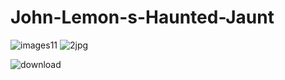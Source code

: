 # John-Lemon-s-Haunted-Jaunt
![images11](https://user-images.githubusercontent.com/68146795/156874016-fa43b7ab-7321-4bf0-b436-e0e602cc6fc1.jpg)
![2jpg](https://user-images.githubusercontent.com/68146795/156874055-966c1416-6820-49fc-9987-fe2d2eef5b80.jpg)

![download](https://user-images.githubusercontent.com/68146795/156874132-9c4900a6-4bab-42f6-8abc-f0d45f8049af.jpg)
